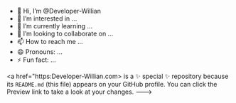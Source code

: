 - 👋 Hi, I’m @Developer-Willian
- 👀 I’m interested in ...
- 🌱 I’m currently learning ...
- 💞️ I’m looking to collaborate on ...
- 📫 How to reach me ...
- 😄 Pronouns: ...
- ⚡ Fun fact: ...

<a href="https:Developer-Willian.com>
is a ✨ special ✨ repository because its `README.md` (this file) appears on your GitHub profile.
You can click the Preview link to take a look at your changes.
--->
